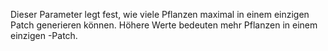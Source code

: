 Dieser Parameter legt fest, wie viele Pflanzen maximal in einem einzigen Patch generieren können. Höhere Werte bedeuten mehr Pflanzen in einem einzigen -Patch.